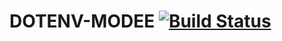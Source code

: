 # DOTENV-MODEE [![Build Status](https://travis-ci.com/n-devs/dotenv-mode.svg?branch=main)](https://travis-ci.com/n-devs/dotenv-mode)

